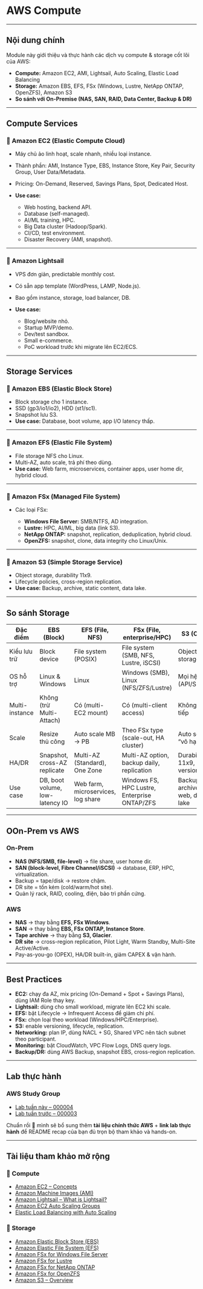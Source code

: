 
# AWS Compute 

---

## Nội dung chính

Module này giới thiệu và thực hành các dịch vụ compute & storage cốt lõi của AWS:

* **Compute:** Amazon EC2, AMI, Lightsail, Auto Scaling, Elastic Load Balancing
* **Storage:** Amazon EBS, EFS, FSx (Windows, Lustre, NetApp ONTAP, OpenZFS), Amazon S3
* **So sánh với On-Premise (NAS, SAN, RAID, Data Center, Backup & DR)**

---

## Compute Services

### 🔹 Amazon EC2 (Elastic Compute Cloud)

* Máy chủ ảo linh hoạt, scale nhanh, nhiều loại instance.
* Thành phần: AMI, Instance Type, EBS, Instance Store, Key Pair, Security Group, User Data/Metadata.
* Pricing: On-Demand, Reserved, Savings Plans, Spot, Dedicated Host.
* **Use case:**

  * Web hosting, backend API.
  * Database (self-managed).
  * AI/ML training, HPC.
  * Big Data cluster (Hadoop/Spark).
  * CI/CD, test environment.
  * Disaster Recovery (AMI, snapshot).

---

### 🔹 Amazon Lightsail

* VPS đơn giản, predictable monthly cost.
* Có sẵn app template (WordPress, LAMP, Node.js).
* Bao gồm instance, storage, load balancer, DB.
* **Use case:**

  * Blog/website nhỏ.
  * Startup MVP/demo.
  * Dev/test sandbox.
  * Small e-commerce.
  * PoC workload trước khi migrate lên EC2/ECS.

---

## Storage Services

### 🔹 Amazon EBS (Elastic Block Store)

* Block storage cho 1 instance.
* SSD (gp3/io1/io2), HDD (st1/sc1).
* Snapshot lưu S3.
* **Use case:** Database, boot volume, app I/O latency thấp.

---

### 🔹 Amazon EFS (Elastic File System)

* File storage NFS cho Linux.
* Multi-AZ, auto scale, trả phí theo dùng.
* **Use case:** Web farm, microservices, container apps, user home dir, hybrid cloud.

---

### 🔹 Amazon FSx (Managed File System)

* Các loại FSx:

  * **Windows File Server:** SMB/NTFS, AD integration.
  * **Lustre:** HPC, AI/ML, big data (link S3).
  * **NetApp ONTAP:** snapshot, replication, deduplication, hybrid cloud.
  * **OpenZFS:** snapshot, clone, data integrity cho Linux/Unix.

---

### 🔹 Amazon S3 (Simple Storage Service)

* Object storage, durability 11x9.
* Lifecycle policies, cross-region replication.
* **Use case:** Backup, archive, static content, data lake.

---

## So sánh Storage

| Đặc điểm       | **EBS** (Block)                 | **EFS** (File, NFS)                | **FSx** (File, enterprise/HPC)               | **S3** (Object)                        |
| -------------- | ------------------------------- | ---------------------------------- | -------------------------------------------- | -------------------------------------- |
| Kiểu lưu trữ   | Block device                    | File system (POSIX)                | File system (SMB, NFS, Lustre, iSCSI)        | Object storage                         |
| OS hỗ trợ      | Linux & Windows                 | Linux                              | Windows (SMB), Linux (NFS/ZFS/Lustre)        | Mọi hệ (API/SDK/CLI)                   |
| Multi-instance | Không (trừ Multi-Attach)        | Có (multi-EC2 mount)               | Có (multi-client access)                     | Không trực tiếp                        |
| Scale          | Resize thủ công                 | Auto scale MB → PB                 | Theo FSx type (scale-out, HA cluster)        | Auto scale “vô hạn”                    |
| HA/DR          | Snapshot, cross-AZ replicate    | Multi-AZ (Standard), One Zone      | Multi-AZ option, backup daily, replication   | Durability 11x9, CRR, versioning       |
| Use case       | DB, boot volume, low-latency IO | Web farm, microservices, log share | Windows FS, HPC Lustre, Enterprise ONTAP/ZFS | Backup, archive, static web, data lake |

---

## OOn-Prem vs AWS

### On-Prem

* **NAS (NFS/SMB, file-level)** → file share, user home dir.
* **SAN (block-level, Fibre Channel/iSCSI)** → database, ERP, HPC, virtualization.
* Backup = tape/disk → restore chậm.
* DR site = tốn kém (cold/warm/hot site).
* Quản lý rack, RAID, cooling, điện, bảo trì phần cứng.

### AWS

* **NAS** → thay bằng **EFS, FSx Windows**.
* **SAN** → thay bằng **EBS, FSx ONTAP, Instance Store**.
* **Tape archive** → thay bằng **S3, Glacier**.
* **DR site** → cross-region replication, Pilot Light, Warm Standby, Multi-Site Active/Active.
* Pay-as-you-go (OPEX), HA/DR built-in, giảm CAPEX & vận hành.

---

## Best Practices

* **EC2:** chạy đa AZ, mix pricing (On-Demand + Spot + Savings Plans), dùng IAM Role thay key.
* **Lightsail:** dùng cho small workload, migrate lên EC2 khi scale.
* **EFS:** bật Lifecycle → Infrequent Access để giảm chi phí.
* **FSx:** chọn loại theo workload (Windows/HPC/Enterprise).
* **S3:** enable versioning, lifecycle, replication.
* **Networking:** plan IP, dùng NACL + SG, Shared VPC nên tách subnet theo participant.
* **Monitoring:** bật CloudWatch, VPC Flow Logs, DNS query logs.
* **Backup/DR:** dùng AWS Backup, snapshot EBS, cross-region replication.

---

## Lab thực hành

### AWS Study Group

* [Lab tuần này – 000004](https://000004.awsstudygroup.com/vi/)
* [Lab tuần trước – 000003](https://000003.awsstudygroup.com/vi/)

Chuẩn rồi 🚀 mình sẽ bổ sung thêm **tài liệu chính thức AWS** + **link lab thực hành** để README recap của bạn đủ trọn bộ tham khảo và hands-on.

---

## Tài liệu tham khảo mở rộng

### 🔹 Compute

* [Amazon EC2 – Concepts](https://docs.aws.amazon.com/AWSEC2/latest/UserGuide/concepts.html)
* [Amazon Machine Images (AMI)](https://docs.aws.amazon.com/AWSEC2/latest/UserGuide/AMIs.html)
* [Amazon Lightsail – What is Lightsail?](https://docs.aws.amazon.com/lightsail/latest/userguide/what-is-amazon-lightsail.html)
* [Amazon EC2 Auto Scaling Groups](https://docs.aws.amazon.com/autoscaling/ec2/userguide/auto-scaling-groups.html)
* [Elastic Load Balancing with Auto Scaling](https://docs.aws.amazon.com/autoscaling/ec2/userguide/autoscaling-load-balancer.html)

### 🔹 Storage

* [Amazon Elastic Block Store (EBS)](https://docs.aws.amazon.com/AWSEC2/latest/UserGuide/AmazonEBS.html)
* [Amazon Elastic File System (EFS)](https://docs.aws.amazon.com/efs/latest/ug/whatisefs.html)
* [Amazon FSx for Windows File Server](https://docs.aws.amazon.com/fsx/latest/WindowsGuide/what-is.html)
* [Amazon FSx for Lustre](https://docs.aws.amazon.com/fsx/latest/LustreGuide/what-is.html)
* [Amazon FSx for NetApp ONTAP](https://docs.aws.amazon.com/fsx/latest/ONTAPGuide/what-is.html)
* [Amazon FSx for OpenZFS](https://docs.aws.amazon.com/fsx/latest/OpenZFSGuide/what-is.html)
* [Amazon S3 – Overview](https://docs.aws.amazon.com/AmazonS3/latest/userguide/Welcome.html)






